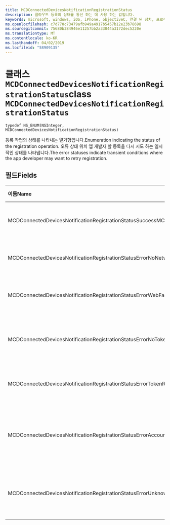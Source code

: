 ```yaml
---
title: MCDConnectedDevicesNotificationRegistrationStatus
description: 클라우드 등록의 상태를 통신 하는 데 사용 하는 값입니다.
keywords: microsoft, windows, iOS, iPhone, objectiveC, 연결 된 장치, 프로젝트 로마
ms.openlocfilehash: c7d770c73479afb949a4917b5457b12e23b78698
ms.sourcegitcommit: 75680b384946e11257bb2a33044a3172dec5220e
ms.translationtype: MT
ms.contentlocale: ko-KR
ms.lasthandoff: 04/02/2019
ms.locfileid: "58909135"
---
```

# <a name="class-mcdconnecteddevicesnotificationregistrationstatus"></a><span data-ttu-id="827e8-104">클래스 `MCDConnectedDevicesNotificationRegistrationStatus`</span><span class="sxs-lookup"><span data-stu-id="827e8-104">class `MCDConnectedDevicesNotificationRegistrationStatus`</span></span> 

```
typedef NS_ENUM(NSInteger, MCDConnectedDevicesNotificationRegistrationStatus)
```  
<span data-ttu-id="827e8-105">등록 작업의 상태를 나타내는 열거형입니다.</span><span class="sxs-lookup"><span data-stu-id="827e8-105">Enumeration indicating the status of the registration operation.</span></span>
<span data-ttu-id="827e8-106">오류 상태 위치 앱 개발자 할 등록을 다시 시도 하는 일시적인 상태를 나타냅니다.</span><span class="sxs-lookup"><span data-stu-id="827e8-106">The error statuses indicate transient conditions where the app developer may want to retry registration.</span></span>

## <a name="fields"></a><span data-ttu-id="827e8-107">필드</span><span class="sxs-lookup"><span data-stu-id="827e8-107">Fields</span></span>

| <span data-ttu-id="827e8-108">이름</span><span class="sxs-lookup"><span data-stu-id="827e8-108">Name</span></span>                              |   <span data-ttu-id="827e8-109">값</span><span class="sxs-lookup"><span data-stu-id="827e8-109">Value</span></span>     | <span data-ttu-id="827e8-110">설명</span><span class="sxs-lookup"><span data-stu-id="827e8-110">Description</span></span> |
|:----------------------------------|:------|:-------------------------------|
| <span data-ttu-id="827e8-111">MCDConnectedDevicesNotificationRegistrationStatusSuccess</span><span class="sxs-lookup"><span data-stu-id="827e8-111">MCDConnectedDevicesNotificationRegistrationStatusSuccess</span></span> | <span data-ttu-id="827e8-112">0</span><span class="sxs-lookup"><span data-stu-id="827e8-112">0</span></span> | <span data-ttu-id="827e8-113">작업이 완료 되었습니다.</span><span class="sxs-lookup"><span data-stu-id="827e8-113">Operation completed successfully.</span></span>
| <span data-ttu-id="827e8-114">MCDConnectedDevicesNotificationRegistrationStatusErrorNoNetwork</span><span class="sxs-lookup"><span data-stu-id="827e8-114">MCDConnectedDevicesNotificationRegistrationStatusErrorNoNetwork</span></span> | <span data-ttu-id="827e8-115">1</span><span class="sxs-lookup"><span data-stu-id="827e8-115">1</span></span> | <span data-ttu-id="827e8-116">네트워크를 사용할 수 없습니다.</span><span class="sxs-lookup"><span data-stu-id="827e8-116">Network was unavailable.</span></span> |
| <span data-ttu-id="827e8-117">MCDConnectedDevicesNotificationRegistrationStatusErrorWebFailure</span><span class="sxs-lookup"><span data-stu-id="827e8-117">MCDConnectedDevicesNotificationRegistrationStatusErrorWebFailure</span></span> | <span data-ttu-id="827e8-118">2</span><span class="sxs-lookup"><span data-stu-id="827e8-118">2</span></span> | <span data-ttu-id="827e8-119">웹 서비스에는 다음이 실패 했습니다.</span><span class="sxs-lookup"><span data-stu-id="827e8-119">A web service failed.</span></span> |
| <span data-ttu-id="827e8-120">MCDConnectedDevicesNotificationRegistrationStatusErrorNoTokenRequestSubscriber</span><span class="sxs-lookup"><span data-stu-id="827e8-120">MCDConnectedDevicesNotificationRegistrationStatusErrorNoTokenRequestSubscriber</span></span> | <span data-ttu-id="827e8-121">3</span><span class="sxs-lookup"><span data-stu-id="827e8-121">3</span></span> | <span data-ttu-id="827e8-122">구독자가 없는 토큰 요청에 응답 했습니다.</span><span class="sxs-lookup"><span data-stu-id="827e8-122">No token request subscribers responded.</span></span> |
| <span data-ttu-id="827e8-123">MCDConnectedDevicesNotificationRegistrationStatusErrorTokenRequestFailed</span><span class="sxs-lookup"><span data-stu-id="827e8-123">MCDConnectedDevicesNotificationRegistrationStatusErrorTokenRequestFailed</span></span> | <span data-ttu-id="827e8-124">4</span><span class="sxs-lookup"><span data-stu-id="827e8-124">4</span></span> | <span data-ttu-id="827e8-125">토큰 요청이 실패 했습니다.</span><span class="sxs-lookup"><span data-stu-id="827e8-125">The token request failed.</span></span> |
| <span data-ttu-id="827e8-126">MCDConnectedDevicesNotificationRegistrationStatusErrorAccountNotFound</span><span class="sxs-lookup"><span data-stu-id="827e8-126">MCDConnectedDevicesNotificationRegistrationStatusErrorAccountNotFound</span></span> | <span data-ttu-id="827e8-127">5</span><span class="sxs-lookup"><span data-stu-id="827e8-127">5</span></span> | <span data-ttu-id="827e8-128">에 대 한 정보를 등록 하는 계정을 찾을 수 없습니다.</span><span class="sxs-lookup"><span data-stu-id="827e8-128">Account to register information for was not found.</span></span> |
| <span data-ttu-id="827e8-129">MCDConnectedDevicesNotificationRegistrationStatusErrorUnknown</span><span class="sxs-lookup"><span data-stu-id="827e8-129">MCDConnectedDevicesNotificationRegistrationStatusErrorUnknown</span></span> | <span data-ttu-id="827e8-130">6</span><span class="sxs-lookup"><span data-stu-id="827e8-130">6</span></span> | <span data-ttu-id="827e8-131">작업에 알 수 없는 오류가 발생 했습니다.</span><span class="sxs-lookup"><span data-stu-id="827e8-131">Operation encountered an unknown error.</span></span> |